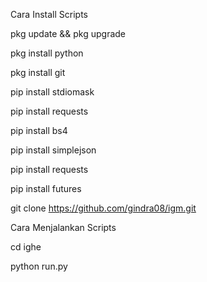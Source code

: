 Cara Install Scripts

pkg update && pkg upgrade

pkg install python

pkg install git

pip install stdiomask

pip install requests

pip install bs4

pip install simplejson

pip install requests

pip install futures

git clone https://github.com/gindra08/igm.git

Cara Menjalankan Scripts

cd ighe

python run.py
